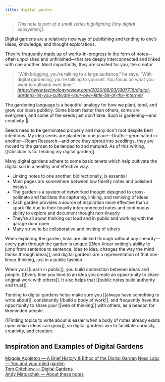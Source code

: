 ```yaml
---
title: digital garden
---
```

> *This note is part of a small series highlighting [[my digital ecosystem]].*

Digital gardens are a relatively new way of publishing and tending to one’s ideas, knowledge, and thought explorations.

They’re frequently made up of works-in-progress in the form of notes—often unpolished and unfinished—that are deeply interconnected and linked with one another. Most importantly, they are created for you, the creator.

<blockquote class="quoteback" darkmode="" data-title="Digital%20gardens%20let%20you%20cultivate%20your%20own%20little%20bit%20of%20the%20internet%20%E2%80%93%20MIT%20Technology%20Review" data-author="" cite="https://www.technologyreview.com/2020/09/03/1007716/digital-gardens-let-you-cultivate-your-own-little-bit-of-the-internet/">
“With blogging, you’re talking to a large audience,” he says. “With digital gardening, you’re talking to yourself. You focus on what you want to cultivate over time.”
<footer><cite> <a href="https://www.technologyreview.com/2020/09/03/1007716/digital-gardens-let-you-cultivate-your-own-little-bit-of-the-internet/">https://www.technologyreview.com/2020/09/03/1007716/digital-gardens-let-you-cultivate-your-own-little-bit-of-the-internet/</a></cite></footer>
</blockquote><script note="" src="https://cdn.jsdelivr.net/gh/Blogger-Peer-Review/quotebacks@1/quoteback.js"></script>

The gardening language is a beautiful analogy for how we plant, tend, and grow our ideas publicly. Some bloom faster than others, some are evergreen, and some of the seeds just don’t take. Such is gardening—and creativity 🌱.

Seeds need to be germinated properly and many don't root despite best intentions. My idea seeds are planted in one place—Drafts—germinated in another—Roam Research—and once they sprout into seedlings, they are moved to the garden to be tended to and matured. As of this writing,[[Obsidian is for tending my digital garden]].

Many digital gardens adhere to some basic tenets which help cultivate the digital soil in a healthy and effective way.
- Linking notes to one another, bidirectionally, is essential
- Most pages are somewhere between low fidelity notes and polished essays
- The garden is a system of networked thought designed to cross-pollinate and facilitate the capturing, linking, and remixing of ideas
- Each garden provides a source of inspiration more effective than a spark file due to their heavily interconnected notes and continuous ability to explore and document thought non-linearly
- They’re all about thinking out loud and in public and working with the garage door open
- Many strive to be collaborative and inviting of others

When exploring the garden, links are clicked through without any linearity—every path through the garden is unique.[[Non-linear writing’s ability to jump from sentence to sentence, idea to idea, changes the way the mind thinks through ideas]], and digital gardens are a representation of that non-linear thinking, just in a public fashion.

When you [[Learn in public]], you build connection between ideas and people. [[Every time you tend to an idea you create an opportunity to share original work with others]].  It also helps that [[public notes build authority and trust]].

Tending to digital gardens helps make sure you [[always have something to write about]], consistently [[build a body of work]], and frequently have the opportunity to share your [[web of thinking]] with others, as a beacon for likeminded people.

[[Finding topics to write about is easier when a body of notes already exists upon which ideas can grow]], so digital gardens aim to facilitate curiosity, creativity, and creation.

## Inspiration and Examples of Digital Gardens
[Maggie Appleton — A Brief History & Ethos of the Digital Garden](https://maggieappleton.com/garden-history)
[Ness Labs — You and your mind garden](https://nesslabs.com/mind-garden)<br>
[Tom Critchlow — Digital Gardens](https://tomcritchlow.com/blogchains/digital-gardens/)<br>
[Andy Matuschak — About these notes](http://notes.andymatuschak.org/)<br>
